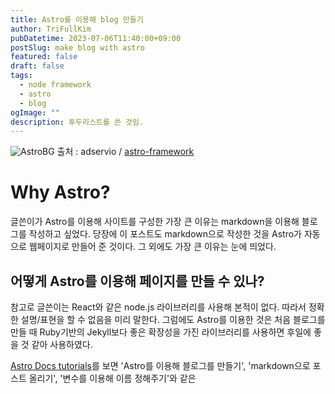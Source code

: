 ```yaml
---
title: Astro를 이용해 blog 만들기
author: TriFullKim
pubDatetime: 2023-07-06T11:40:00+09:00
postSlug: make blog with astro
featured: false
draft: false
tags:
  - node framework
  - astro
  - blog
ogImage: ""
description: 투두리스트를 쓴 것임.
---
```


![AstroBG](https://assets.website-files.com/63e3d6905bacd6855fa38c1c/63e3d6905bacd670cda391e7_Astro%20Framework%20Thumb-min.jpg)
출처 : adservio / [astro-framework](https://www.adservio.fr/post/astro-framework)

# Why Astro?

글쓴이가 Astro를 이용해 사이트를 구성한 가장 큰 이유는 markdown을 이용해 블로그를 작성하고 싶었다.
당장에 이 포스트도 markdown으로 작성한 것을 Astro가 자동으로 웹페이지로 만들어 준 것이다. 그 외에도 가장 큰 이유는 눈에 띄었다.

## 어떻게 Astro를 이용해 페이지를 만들 수 있나?

참고로 글쓴이는 React와 같은 node.js 라이브러리를 사용해 본적이 없다. 따라서 정확한 설명/표현을 할 수 없음을 미리 말한다.
그럼에도 Astro를 이용한 것은 처음 블로그를 만들 때 Ruby기반의 Jekyll보다 좋은 확장성을 가진 라이브러리를 사용하면 후일에 좋을 것 같아 사용하였다.

[Astro Docs tutorials](https://docs.astro.build/en/tutorial/0-introduction/)를 보면 'Astro를 이용해 블로그를 만들기', 'markdown으로 포스트 올리기', '변수를 이용해 이름 정해주기'와 같은
